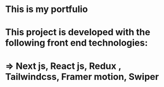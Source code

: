 # This is my portfulio
# This project is developed with the following front end technologies: 
  # => Next js, React js, Redux , Tailwindcss, Framer motion, Swiper 